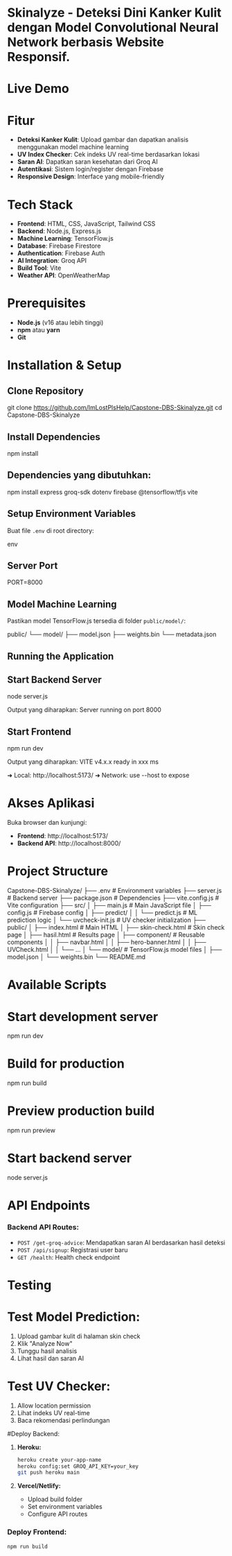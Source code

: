 # Skinalyze - Deteksi Dini Kanker Kulit dengan Model Convolutional Neural Network berbasis Website Responsif.

# Live Demo

# Fitur

- **Deteksi Kanker Kulit**: Upload gambar dan dapatkan analisis menggunakan model machine learning
- **UV Index Checker**: Cek indeks UV real-time berdasarkan lokasi
- **Saran AI**: Dapatkan saran kesehatan dari Groq AI
- **Autentikasi**: Sistem login/register dengan Firebase
- **Responsive Design**: Interface yang mobile-friendly

# Tech Stack

- **Frontend**: HTML, CSS, JavaScript, Tailwind CSS
- **Backend**: Node.js, Express.js
- **Machine Learning**: TensorFlow.js
- **Database**: Firebase Firestore
- **Authentication**: Firebase Auth
- **AI Integration**: Groq API
- **Build Tool**: Vite
- **Weather API**: OpenWeatherMap

# Prerequisites

- **Node.js** (v16 atau lebih tinggi)
- **npm** atau **yarn**
- **Git**

# Installation & Setup

## Clone Repository

git clone https://github.com/ImLostPlsHelp/Capstone-DBS-Skinalyze.git
cd Capstone-DBS-Skinalyze

## Install Dependencies

npm install

## Dependencies yang dibutuhkan:

npm install express groq-sdk dotenv firebase @tensorflow/tfjs vite

## Setup Environment Variables

Buat file `.env` di root directory:

env

## Server Port

PORT=8000

## Model Machine Learning

Pastikan model TensorFlow.js tersedia di folder `public/model/`:

public/
└── model/
├── model.json
├── weights.bin
└── metadata.json

## Running the Application

## Start Backend Server

node server.js

Output yang diharapkan:
Server running on port 8000

## Start Frontend

npm run dev

Output yang diharapkan:
VITE v4.x.x ready in xxx ms

➜ Local: http://localhost:5173/
➜ Network: use --host to expose

# Akses Aplikasi

Buka browser dan kunjungi:

- **Frontend**: http://localhost:5173/
- **Backend API**: http://localhost:8000/

# Project Structure

Capstone-DBS-Skinalyze/
├── .env # Environment variables
├── server.js # Backend server
├── package.json # Dependencies
├── vite.config.js # Vite configuration
├── src/
│ ├── main.js # Main JavaScript file
│ ├── config.js # Firebase config
│ ├── predict/
│ │ └── predict.js # ML prediction logic
│ └── uvcheck-init.js # UV checker initialization
├── public/
│ ├── index.html # Main HTML
│ ├── skin-check.html # Skin check page
│ ├── hasil.html # Results page
│ ├── component/ # Reusable components
│ │ ├── navbar.html
│ │ ├── hero-banner.html
│ │ ├── UVCheck.html
│ │ └── ...
│ └── model/ # TensorFlow.js model files
│ ├── model.json
│ └── weights.bin
└── README.md

# Available Scripts

# Start development server

npm run dev

# Build for production

npm run build

# Preview production build

npm run preview

# Start backend server

node server.js

# API Endpoints

### Backend API Routes:

- `POST /get-groq-advice`: Mendapatkan saran AI berdasarkan hasil deteksi
- `POST /api/signup`: Registrasi user baru
- `GET /health`: Health check endpoint

# Testing

# Test Model Prediction:

1. Upload gambar kulit di halaman skin check
2. Klik "Analyze Now"
3. Tunggu hasil analisis
4. Lihat hasil dan saran AI

# Test UV Checker:

1. Allow location permission
2. Lihat indeks UV real-time
3. Baca rekomendasi perlindungan

#Deploy Backend:

1. **Heroku:**

   ```bash
   heroku create your-app-name
   heroku config:set GROQ_API_KEY=your_key
   git push heroku main
   ```

2. **Vercel/Netlify:**
   - Upload build folder
   - Set environment variables
   - Configure API routes

### Deploy Frontend:

```bash
npm run build
```
